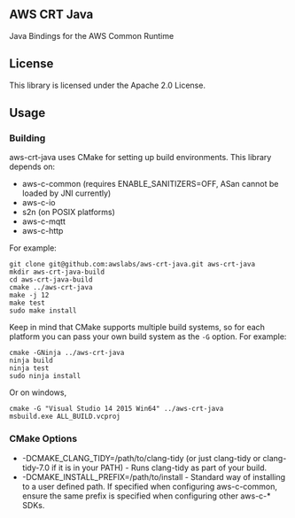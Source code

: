 ## AWS CRT Java

Java Bindings for the AWS Common Runtime

## License

This library is licensed under the Apache 2.0 License.

## Usage
### Building
aws-crt-java uses CMake for setting up build environments. This library depends on:
* aws-c-common (requires ENABLE_SANITIZERS=OFF, ASan cannot be loaded by JNI currently)
* aws-c-io
* s2n (on POSIX platforms)
* aws-c-mqtt
* aws-c-http

For example:

    git clone git@github.com:awslabs/aws-crt-java.git aws-crt-java
    mkdir aws-crt-java-build
    cd aws-crt-java-build
    cmake ../aws-crt-java
    make -j 12
    make test
    sudo make install

Keep in mind that CMake supports multiple build systems, so for each platform you can pass your own build system
as the `-G` option. For example:

    cmake -GNinja ../aws-crt-java
    ninja build
    ninja test
    sudo ninja install

Or on windows,

    cmake -G "Visual Studio 14 2015 Win64" ../aws-crt-java
    msbuild.exe ALL_BUILD.vcproj

### CMake Options
* -DCMAKE_CLANG_TIDY=/path/to/clang-tidy (or just clang-tidy or clang-tidy-7.0 if it is in your PATH) - Runs clang-tidy as part of your build.
* -DCMAKE_INSTALL_PREFIX=/path/to/install - Standard way of installing to a user defined path. If specified when configuring aws-c-common, ensure the same prefix is specified when configuring other aws-c-* SDKs.

